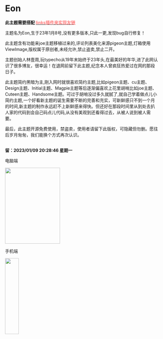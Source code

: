 # Eon
<b>此主题需要搭配 <a href="https://github.com/wanfengba/links"><span style="color:#ff7e7e;">links插件来实现友链</span></a> </b>
<p></p>
<p>主题名为Eon,生于23年1月8号,没有更多版本,只此一更,发现bug自行修复！</p>
<p>此主题含有功能来joe主题移植过来的,评论列表美化来源pigeon主题,灯箱使用ViewImage,版权属于原创者,未经允许,禁止盗卖,禁止二开。</p>
<p>主题创始人林壹周,玩typecho从19年末始终于23年头,在最美好的年华,进了此网认识了很多博友，很幸运！在退网前留下此主题,纪念本人曾疯狂热爱过在网的那段日子。</p>
<p>此主题简约黑暗为主,刚入网时就很喜欢简约主题,比如pigeon主题、cu主题、Design主题、Initial主题、Magpie主题等后逐渐偏喜欢上花里胡哨比如joe主题、Cuteen主题、Handsome主题。可过于胡哨没过多久就腻了,就自己学着做点儿小简约主题,一个好看新主题的诞生需要不断的完善和充实，可新鲜感只不到一个月的时间,新主题的制作永远赶不上新鲜感来得快。但还好在那段时间里从到处去扒人家的代码到会自己码点儿代码,从没有美观到还看得过去，从被人说到被人需要。</p>
<p>最后，此主题开源免费使用，禁盗卖，使用者请留下此版权，可隐藏但勿删。愿往后岁月匆匆，我们能换个方式再次认识。</p>
<br>
<b>留：2023/01/09 20:28:46 星期一</b>
<p>电脑端</p>
<img src="https://user-images.githubusercontent.com/83448377/211307716-c73137f9-6a98-4825-a8a8-2775cd18d5d2.png" width="60%" height="250px">
<p>手机端</p>
<img src="https://user-images.githubusercontent.com/83448377/211307788-f60c4f40-c72c-4a81-a089-dba3f033ddd3.png" width="30%" height="250px">

